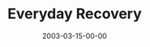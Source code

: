 ---
layout: message
category: message
series: "Everyday Enron"
title: "Everyday Recovery"
date: 2003-03-15-00-00
message_id: 238
audio: "http://s3.amazonaws.com/crossroads-media/media/legacy/mp3/05_03-16-03_Everyday_Recovery.mp3"
audio-duration: "35:19"
explicit: "N"
---